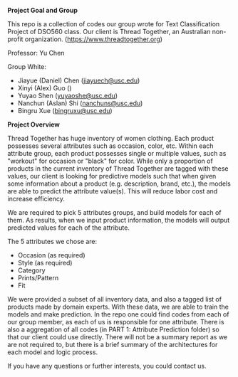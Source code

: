 **Project Goal and Group**

This repo is a collection of codes our group wrote for Text Classification Project of DSO560 class. Our client is Thread Together, an Australian non-profit organization. (https://www.threadtogether.org)

Professor: Yu Chen

Group White:

- Jiayue (Daniel) Chen (jiayuech@usc.edu)
- Xinyi (Alex) Guo ()
- Yuyao Shen (yuyaoshe@usc.edu)
- Nanchun (Aslan) Shi (nanchuns@usc.edu)
- Bingru Xue (bingruxu@usc.edu)

**Project Overview**

Thread Together has huge inventory of women clothing. Each product possesses several attributes such as occasion, color, etc. Within each attribute group, each product possesses single or multiple values, such as "workout" for occasion or "black" for color. While only a proportion of products in the current inventory of Thread Together are tagged with these values, our client is looking for predictive models such that when given some information about a product (e.g. description, brand, etc.), the models are able to predict the attribute value(s). This will reduce labor cost and increase efficiency. 

We are required to pick 5 attributes groups, and build models for each of them. As results, when we input product information, the models will output predicted values for each of the attribute. 

The 5 attributes we chose are:

- Occasion (as required)
- Style (as required)
- Category
- Prints/Pattern
- Fit

We were provided a subset of all inventory data, and also a tagged list of products made by domain experts. With these data, we are able to train the models and make prediction. In the repo one could find codes from each of our group member, as each of us is responsible for one attribute. There is also a aggregation of all codes (in PART 1: Attribute Prediction folder) so that our client could use directly. There will not be a summary report as we are not required to, but there is a brief summary of the architectures for each model and logic process.

If you have any questions or further interests, you could contact us.
